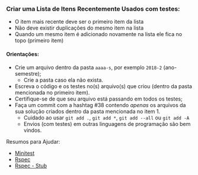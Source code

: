 ### Criar uma Lista de Itens Recentemente Usados com testes:

- O item mais recente deve ser o primeiro item da lista
- Não deve existir duplicações do mesmo item na lista
- Quando um mesmo item é adicionado novamente na lista ele fica no topo (primeiro item)

#### Orientações:

- Crie um arquivo dentro da pasta `aaaa-s`, por exemplo `2018-2` (ano-semestre);
  - Crie a pasta caso ela não exista.
- Escreva o código e os testes no(s) arquivo(s) que criou (dentro da pasta mencionada no primeiro item).
- Certifique-se de que seu arquivo está passando em todos os testes;
- Faça um commit com a hashtag #38 contendo *apenas* os arquivos da sua solução criados dentro da pasta mencionada no item 1.
  - Cuidado ao usar `git add .`, `git add *`, `git add --all` ou `git add -A`
  - Envios (com testes) em outras linguagens de programação são bem vindos.

Resumos para Ajudar:

- [Minitest](https://gist.github.com/elissonmichael/6d2396a8c3a86697bb947724919d973a)
- [Rspec](https://gist.github.com/elissonmichael/455c7fa6f25f4cff6e493cd0f40135ea)
- [Rspec - Stub](https://gist.github.com/elissonmichael/b99ff1506080bc30cdc93e95cd509c6a)
